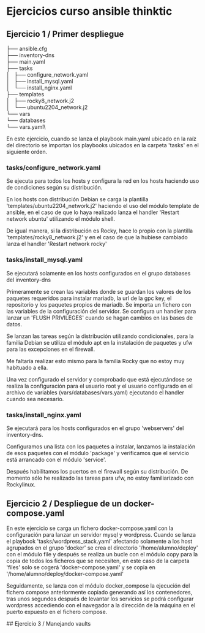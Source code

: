 # Ejercicios curso ansible thinktic

## Ejercicio 1 / Primer despliegue

├── ansible.cfg\
├── inventory-dns\
├── main.yaml\
├── tasks\
│   ├── configure_network.yaml\
│   ├── install_mysql.yaml\
│   └── install_nginx.yaml\
├── templates\
│   ├── rocky8_network.j2\
│   └── ubuntu2204_network.j2\
└── vars\
    └── databases\
        └── vars.yaml\

En este ejercicio, cuando se lanza el playbook main.yaml ubicado en la raíz del directorio se importan los playbooks ubicados en la carpeta 'tasks' en el siguiente orden.

### tasks/configure_network.yaml
Se ejecuta para todos los hosts y configura la red en los hosts haciendo uso de condiciones según su distribución.

En los hosts con distribución Debian se carga la plantilla 'templates/ubuntu2204_network.j2' haciendo el uso del módulo template de ansible, en el caso de que lo haya realizado lanza el handler 'Restart network ubuntu' utilizando el módulo shell.

De igual manera, si la distribución es Rocky, hace lo propio con la plantilla 'templates/rocky8_network.j2' y en el caso de que la hubiese cambiado lanza el handler 'Restart network rocky'

### tasks/install_mysql.yaml
Se ejecutará solamente en los hosts configurados en el grupo databases del inventory-dns

Primeramente se crean las variables donde se guardan los valores de los paquetes requeridos para instalar mariadb, la url de la gpc key, el repositorio y los paquetes propios de mariadb. Se importa un fichero con las variables de la configuración del servidor. Se configura un handler para lanzar un 'FLUSH PRIVILEGES' cuando se hagan cambios en las bases de datos.

Se lanzan las tareas según la distribución utilizando condicionales, para la familia Debian se utiliza el módulo apt en la instalación de paquetes y ufw para las excepciones en el firewall.

Me faltaría realizar esto mismo para la familia Rocky que no estoy muy habituado a ella.

Una vez configurado el servidor y comprobado que está ejecutándose se realiza la configuración para el usuario root y el usuario configurado en el archivo de variables (vars/databases/vars.yaml) ejecutando el handler cuando sea necesario.

### tasks/install_nginx.yaml
Se ejecutará para los hosts configurados en el grupo 'webservers' del inventory-dns.

Configuramos una lista con los paquetes a instalar, lanzamos la instalación de esos paquetes con el módulo 'package' y verificamos que el servicio está arrancado con el módulo 'service'.

Después habilitamos los puertos en el firewall según su distribución. De momento sólo he realizado las tareas para ufw, no estoy familiarizado con Rockylinux.

## Ejercicio 2 / Despliegue de un docker-compose.yaml

En este ejercicio se carga un fichero docker-compose.yaml con la configuración para lanzar un servidor mysql y wordpress. Cuando se lanza el playbook 'tasks/wordpress_stack.yaml' afectando solamente a los host agrupados en el grupo 'docker' se crea el directorio '/home/alumno/deploy' con el módulo file y después se realiza un bucle con el módulo copy para la copia de todos los ficheros que se necesiten, en este caso de la carpeta 'files' solo se cogerá 'docker-compose.yaml' y se copia en  '/home/alumno/deploy/docker-compose.yaml'

Seguidamente, se lanza con el módulo docker_compose la ejecución del fichero compose anteriormente copiado generando así los contenedores, tras unos segundos después de levantar los servicios se podrá configurar wordpress accediendo con el navegador a la dirección de la máquina en el puerto expuesto en el fichero compose.

## Ejercicio 3 / Manejando vaults

